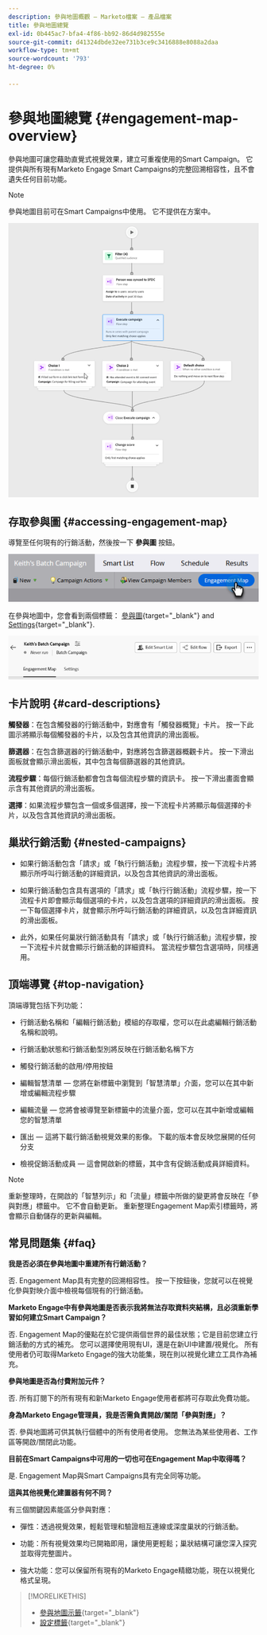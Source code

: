 ```yaml
---
description: 參與地圖概觀 — Marketo檔案 — 產品檔案
title: 參與地圖總覽
exl-id: 0b445ac7-bfa4-4f86-bb92-86d4d982555e
source-git-commit: d41324dbde32ee731b3ce9c3416888e8088a2daa
workflow-type: tm+mt
source-wordcount: '793'
ht-degree: 0%

---
```


# 參與地圖總覽 {#engagement-map-overview}

參與地圖可讓您藉助直覺式視覺效果，建立可重複使用的Smart Campaign。 它提供與所有現有Marketo Engage Smart Campaigns的完整回溯相容性，且不會遺失任何目前功能。

>[!NOTE]
>
>參與地圖目前可在Smart Campaigns中使用。 它不提供在方案中。

![](assets/engagement-map-overview-1.png)

## 存取參與圖 {#accessing-engagement-map}

導覽至任何現有的行銷活動，然後按一下 **參與圖** 按鈕。

![](assets/engagement-map-overview-2.png)

在參與地圖中，您會看到兩個標籤： [參與圖](/help/marketo/product-docs/core-marketo-concepts/engagement-map/engagement-map-tab.md){target="_blank"} and [Settings](/help/marketo/product-docs/core-marketo-concepts/engagement-map/settings-tab.md){target="_blank"}.

![](assets/engagement-map-overview-3.png)

## 卡片說明 {#card-descriptions}

**觸發器**：在包含觸發器的行銷活動中，對應會有「觸發器概覽」卡片。 按一下此圖示將顯示每個觸發器的卡片，以及包含其他資訊的滑出面板。

**篩選器**：在包含篩選器的行銷活動中，對應將包含篩選器概觀卡片。 按一下滑出面板就會顯示滑出面板，其中包含每個篩選器的其他資訊。

**流程步驟**：每個行銷活動都會包含每個流程步驟的資訊卡。 按一下滑出畫面會顯示含有其他資訊的滑出面板。

**選擇**：如果流程步驟包含一個或多個選擇，按一下流程卡片將顯示每個選擇的卡片，以及包含其他資訊的滑出面板。

## 巢狀行銷活動 {#nested-campaigns}

* 如果行銷活動包含「請求」或「執行行銷活動」流程步驟，按一下流程卡片將顯示所呼叫行銷活動的詳細資訊，以及包含其他資訊的滑出面板。

* 如果行銷活動包含具有選項的「請求」或「執行行銷活動」流程步驟，按一下流程卡片即會顯示每個選項的卡片，以及包含選項的詳細資訊的滑出面板。 按一下每個選擇卡片，就會顯示所呼叫行銷活動的詳細資訊，以及包含詳細資訊的滑出面板。

* 此外，如果任何巢狀行銷活動具有「請求」或「執行行銷活動」流程步驟，按一下流程卡片就會顯示行銷活動的詳細資料。 當流程步驟包含選項時，同樣適用。

## 頂端導覽 {#top-navigation}

頂端導覽包括下列功能：

* 行銷活動名稱和「編輯行銷活動」模組的存取權，您可以在此處編輯行銷活動名稱和說明。

* 行銷活動狀態和行銷活動型別將反映在行銷活動名稱下方

* 觸發行銷活動的啟用/停用按鈕

* 編輯智慧清單 — 您將在新標籤中瀏覽到「智慧清單」介面，您可以在其中新增或編輯流程步驟

* 編輯流量 — 您將會被導覽至新標籤中的流量介面，您可以在其中新增或編輯您的智慧清單

* 匯出 — 這將下載行銷活動視覺效果的影像。 下載的版本會反映您展開的任何分支

* 檢視促銷活動成員 — 這會開啟新的標籤，其中含有促銷活動成員詳細資料。

>[!NOTE]
>
>重新整理時，在開啟的「智慧列示」和「流量」標籤中所做的變更將會反映在「參與對應」標籤中。 它不會自動更新。 重新整理Engagement Map索引標籤時，將會顯示自動儲存的更新與編輯。

## 常見問題集 {#faq}

**我是否必須在參與地圖中重建所有行銷活動？**

否. Engagement Map具有完整的回溯相容性。 按一下按鈕後，您就可以在視覺化參與對映介面中檢視每個現有的行銷活動。

**Marketo Engage中有參與地圖是否表示我將無法存取資料夾結構，且必須重新學習如何建立Smart Campaign？**

否. Engagement Map的優點在於它提供兩個世界的最佳狀態；它是目前您建立行銷活動的方式的補充。 您可以選擇使用現有UI，還是在新UI中建置/視覺化。 所有使用者仍可取得Marketo Engage的強大功能集，現在則以視覺化建立工具作為補充。

**參與地圖是否為付費附加元件？**

否. 所有訂閱下的所有現有和新Marketo Engage使用者都將可存取此免費功能。

**身為Marketo Engage管理員，我是否需負責開啟/關閉「參與對應」？**

否. 參與地圖將可供其執行個體中的所有使用者使用。 您無法為某些使用者、工作區等開啟/關閉此功能。

**目前在Smart Campaigns中可用的一切也可在Engagement Map中取得嗎？**

是. Engagement Map與Smart Campaigns具有完全同等功能。

**這與其他視覺化建置器有何不同？**

有三個關鍵因素能區分參與對應：

* 彈性：透過視覺效果，輕鬆管理和驗證相互連線或深度巢狀的行銷活動。

* 功能：所有視覺效果均已開箱即用，讓使用更輕鬆；巢狀結構可讓您深入探究並取得完整圖片。

* 強大功能：您可以保留所有現有的Marketo Engage精緻功能，現在以視覺化格式呈現。

>[!MORELIKETHIS]
>
>* [參與地圖示籤](/help/marketo/product-docs/core-marketo-concepts/engagement-map/engagement-map-tab.md){target="_blank"}
>* [設定標籤](/help/marketo/product-docs/core-marketo-concepts/engagement-map/settings-tab.md){target="_blank"}
